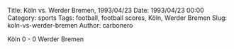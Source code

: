 Title: Köln vs. Werder Bremen, 1993/04/23
Date: 1993/04/23 00:00
Category: sports
Tags: football, football scores, Köln, Werder Bremen
Slug: koln-vs-werder-bremen
Author: carbonero


Köln 0 - 0 Werder Bremen
